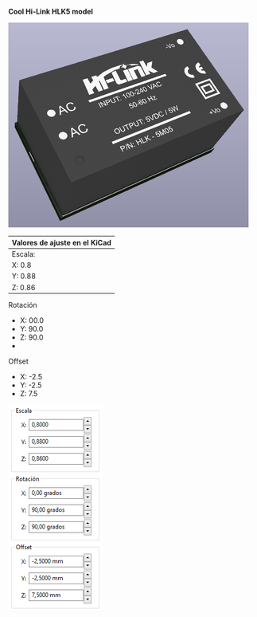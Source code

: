 **Cool Hi-Link HLK5 model**

![Optional Text](../Hi-Link_HLK5/hlk5.png)

| **Valores de ajuste en el KiCad** |
|---|
|Escala:|Rotación|Offset|
  |X: 0.8|X: 00.0|X: -2.5|
  |Y: 0.88|Y: 90.0|Y: -2.5|
  |Z: 0.86|Z: 90.0|Z: 7.5|
   
Rotación
  - X: 00.0
  - Y: 90.0
  - Z: 90.0
  - 
Offset
  - X: -2.5
  - Y: -2.5
  - Z: 7.5

![Optional Text](../Hi-Link_HLK5/ajustes.png)
